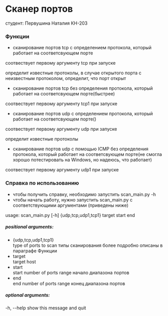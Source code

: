 # Сканер портов
студент: Первушина Наталия КН-203

### Функции
* сканирование портов tcp с определением протокола, 
который работает на соответсвующем порте 

соотвествует первому аргументу tcp при запуске

определит известные протоколы, в случае открытого порта 
с неизвестным протоколом, определит, 
что порт открыт

* сканирование портов tcp без определения протокола, 
который работает на соответсвующем порте(быстрее)

соотвествует первому аргументу tcp1 при запуске

* сканирование портов udp с определением протокола, 
который работает на соответсвующем порте()

соотвествует первому аргументу udp при запуске

определит известные протоколы

* сканирование портов udp с помощью ICMP без определения протокола, 
который работает на соответсвующем порте(не смогла хорошо потестировать на Windows, 
но надеюсь, что работает)

соотвествует первому аргументу udp1 при запуске

### Справка по использованию
* чтобы получить справку, необходимо запустить scan_main.py -h
* чтобы начать работу, нужно запустить scan_main.py с соответствующими аргументами
 (приведены ниже)
 
usage: scan_main.py [-h] {udp,tcp,udp1,tcp1} target start end

##### positional arguments:
  
* {udp,tcp,udp1,tcp1}  
type of ports to scan
типы сканирования более подробно описаны в параграфе Функции
* target               
target host
* start                
start number of ports range
начало диапазона портов
* end                  
end number of ports range
конец диапазона портов

##### optional arguments:
  
  -h, --help           show this message and quit 


